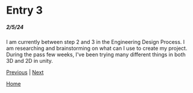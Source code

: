 # Entry 3
##### 2/5/24

I am currently between step 2 and 3 in the Engineering Design Process. I am researching and brainstorming on what can I use to create my project. During the pass few weeks, I've been trying many different things in both 3D and 2D in unity. 

[Previous](entry02.md) | [Next](entry04.md)

[Home](../README.md)
